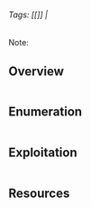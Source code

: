 ###### Tags: [[]] | #

Note: 
## Overview 

```markdown
```
## Enumeration 

```markdown
```

## Exploitation 

```markdown
```

## Resources

```markdown
```